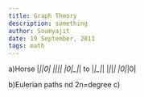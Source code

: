 ```yaml
---
title: Graph Theory
description: something
author: Soumyajit
date: 19 September, 2011
tags: math
---
```


a)Horse 
|*|_|0|
|_|_|_|
|0|_|*|
to
|*|_|*|
|_|_|_|
|0|_|0|

b)Eulerian paths nd 2n=degree
c)
